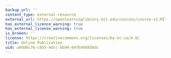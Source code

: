 ```yaml
---
backup_url: ''
content_type: external-resource
external_url: https://openlearninglibrary.mit.edu/courses/course-v1:MITx+11.550x+1T2021/about
has_external_licence_warning: true
has_external_license_warning: true
is_broken: ''
license: https://creativecommons.org/licenses/by-nc-sa/4.0/
title: Online Publication
uid: a8dd8c76-c055-4dcc-bb94-64f649d856dc
---
```

